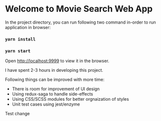 # Welcome to Movie Search Web App

In the project directory, you can run following two command in-order to run application in browser:

### `yarn install`

### `yarn start`
  
Open [http://localhost:9999](http://localhost:9999) to view it in the browser.

I have spent 2-3 hours in developing this project. 

Following things can be improved with more time:

 - There is room for improvement of UI design
 - Using redux-saga to handle side-effects
 - Using CSS/SCSS modules for better orgnaization of styles
 - Unit test cases using jest/enzyme
 
Test change